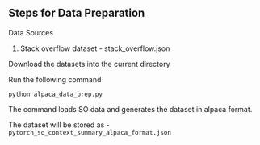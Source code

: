 ## Steps for Data Preparation

Data Sources

1. Stack overflow dataset - stack_overflow.json

Download the datasets into the current directory

Run the following command

```
python alpaca_data_prep.py
```

The command loads SO data and generates the dataset in alpaca format.

The dataset will be stored as - `pytorch_so_context_summary_alpaca_format.json`